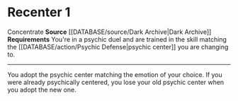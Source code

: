 ﻿---
actions: '[one-action]'
cost: null
element: null
frequency: null
id: '1236'
name: Recenter
rarity: Common
requirement: You're in a psychic duel and are trained in the skill matching the [[DATABASE/action/Psychic
  Defense|psychic center]] you are changing to.
rus_type_level: null
school: null
source: '[[DATABASE/source/Dark Archive|Dark Archive]]'
trait:
- '[[DATABASE/trait/Concentrate|Concentrate]]'
trigger: null
type: Action

---
# Recenter <span class="action-icon">1</span>

<span class="item-trait">Concentrate</span>
**Source** [[DATABASE/source/Dark Archive|Dark Archive]]
**Requirements** You're in a psychic duel and are trained in the skill matching the [[DATABASE/action/Psychic Defense|psychic center]] you are changing to.

---
You adopt the psychic center matching the emotion of your choice. If you were already psychically centered, you lose your old psychic center when you adopt the new one.